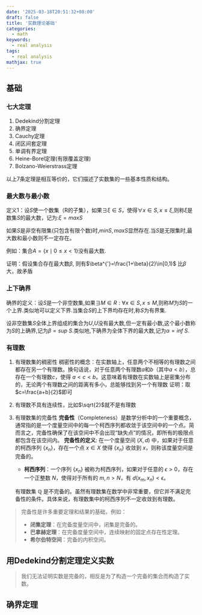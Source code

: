 ```yaml
---
date: '2025-03-18T20:51:32+08:00'
draft: false
title: '实数理论基础'
categories:
  - math
keywords:
  - real analysis
tags:
  - real analysis
mathjax: true
---
```


## 基础

### 七大定理

1. Dedekind分割定理
2. 确界定理
3. Cauchy定理
4. 闭区间套定理
5. 单调有界定理
6. Heine-Borel定理(有限覆盖定理)
7. Bolzano-Weierstrass定理

以上7条定理是相互等价的，它们描述了实数集的一些基本性质和结构。

### 最大数与最小数

定义1：设$S$使一个数集（R的子集），如果$\exists \xi \in S$，使得$\forall x\in S,x\le \xi$,则称$\xi$是数集$S$的最大数，记为:$\xi =max S$

如果$S$是非空有限集(只包含有限个数)时,$min S,max S$显然存在.当$S$是无限集时,最大数和最小数则不一定存在。

例如：集合$A=\{x\mid 0\le x<1\}$没有最大数.

证明：假设集合存在最大数$\beta$, 则有$\beta^{'}=\frac{1+\beta}{2}\in[0,1)$ 比$\beta$大，故矛盾

### 上下确界

确界的定义：设$S$是一个非空数集,如果$\exists M \in R: \forall x\in S,x\le M$,则称$M$为$S$的一个上界.类似地可以定义下界.当集合$S$的上下界均存在时,称$S$为有界集.

设非空数集$S$全体上界组成的集合为$U$,$U$没有最大数,但一定有最小数,这个最小数称为$S$的上确界,记为$\beta =sup\ S$.类似地,下确界为全体下界的最大数,记为$\alpha = inf\ S$.

### 有理数

1. 有理数集的稠密性
稠密性的概念：在实数轴上，任意两个不相等的有理数之间都存在另一个有理数。换句话说，对于任意两个有理数$a$和$b$（其中$a < b$），总存在一个有理数$c$，使得 $a < c < b$。这意味着有理数在实数轴上是密集分布的，无论两个有理数之间的距离有多小，总能够找到另一个有理数
证明：取$c=\frac{a+b}{2}$即可

2. 有理数不具有连续性，比如$\sqrt{2}$就不是有理数

3. 有理数集的完备性
**完备性**（Completeness）是数学分析中的一个重要概念，通常指的是一个度量空间中的每一个柯西序列都收敛于该空间中的一个点。简而言之，完备性确保了在该空间中不会出现“缺失点”的情况，即所有的极限点都包含在该空间内。
**完备性的定义**: 在一个度量空间 $(X, d)$ 中，如果对于任意的柯西序列 $\{x_n\}$，存在一个点 $x \in X$ 使得 $\{x_n\}$ 收敛到 $x$，则称该度量空间是完备的。
    - **柯西序列**：一个序列 $\{x_n\}$ 被称为柯西序列，如果对于任意的 $\epsilon > 0$，存在一个正整数 $N$，使得对于所有的 $m, n > N$，有 $d(x_m, x_n) < \epsilon$。

    有理数集 $\mathbb{Q}$ 是不完备的。虽然有理数集在数学中非常重要，但它并不满足完备性的条件。具体来说，有理数集中的柯西序列不一定收敛到有理数。

> 完备性是许多重要定理和结果的基础，例如：
> - **闭集定理**：在完备度量空间中，闭集是完备的。
> - **巴拿赫定理**：在完备度量空间中，连续映射的固定点存在性定理。
> - **希尔伯特空间**：完备的内积空间。

## 用Dedekind分割定理定义实数

> 我们无法证明实数是完备的，相反是为了构造一个完备的集合而构造了实数。

## 确界定理
